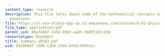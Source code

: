 ```yaml
---
content_type: resource
description: This file talks about some of the mathematical concepts and Maxwell?s
  equations.
file: https://ol-ocw-studio-app-qa.s3.amazonaws.com/courses/8-02-physics-ii-electricity-and-magnetism-spring-2007/83a9b66f2896c2bd1568b41bc478fe1c_summary_w01d3.pdf
file_type: application/pdf
parent_uid: 0daf4987-1459-8983-aa85-5689f242c83b
resourcetype: Document
title: summary_w01d3.pdf
uid: 83a9b66f-2896-c2bd-1568-b41bc478fe1c
---
```

